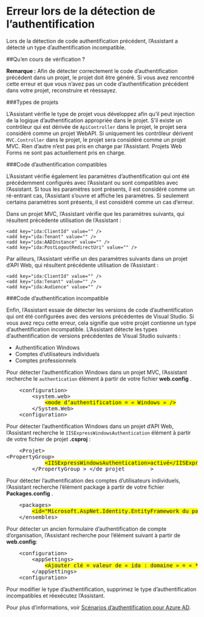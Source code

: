 <properties 
    pageTitle="Erreur lors de la détection de l’authentification" 
    description="L’Assistant de connexion active directory a détecté un type d’authentification incompatible" 
    services="active-directory" 
    documentationCenter="" 
    authors="TomArcher" 
    manager="douge" 
    editor=""/>
  
<tags 
    ms.service="active-directory" 
    ms.workload="web" 
    ms.tgt_pltfrm="vs-getting-started" 
    ms.devlang="na" 
    ms.topic="article" 
    ms.date="08/15/2016" 
    ms.author="tarcher"/>

# <a name="error-during-authentication-detection"></a>Erreur lors de la détection de l’authentification

Lors de la détection de code authentification précédent, l’Assistant a détecté un type d’authentification incompatible.   

##<a name="what-is-being-checked"></a>Qu’en cours de vérification ?

**Remarque :** Afin de détecter correctement le code d’authentification précédent dans un projet, le projet doit être généré.  Si vous avez rencontré cette erreur et que vous n’avez pas un code d’authentification précédent dans votre projet, reconstruire et réessayez.

###<a name="project-types"></a>Types de projets

L’Assistant vérifie le type de projet vous développez afin qu’il peut injection de la logique d’authentification appropriée dans le projet.  S’il existe un contrôleur qui est dérivée de `ApiController` dans le projet, le projet sera considéré comme un projet WebAPI.  Si uniquement les contrôleur dérivent `MVC.Controller` dans le projet, le projet sera considéré comme un projet MVC.  Rien d’autre n’est pas pris en charge par l’Assistant.  Projets Web Forms ne sont pas actuellement pris en charge.

###<a name="compatible-authentication-code"></a>Code d’authentification compatibles

L’Assistant vérifie également les paramètres d’authentification qui ont été précédemment configurés avec l’Assistant ou sont compatibles avec l’Assistant.  Si tous les paramètres sont présents, il est considéré comme un ré-entrant cas, l’Assistant s’ouvre et affiche les paramètres.  Si seulement certains paramètres sont présents, il est considéré comme un cas d’erreur.

Dans un projet MVC, l’Assistant vérifie que les paramètres suivants, qui résultent précédente utilisation de l’Assistant :

    <add key="ida:ClientId" value="" />
    <add key="ida:Tenant" value="" />
    <add key="ida:AADInstance" value="" />
    <add key="ida:PostLogoutRedirectUri" value="" />

Par ailleurs, l’Assistant vérifie un des paramètres suivants dans un projet d’API Web, qui résultent précédente utilisation de l’Assistant :

    <add key="ida:ClientId" value="" />
    <add key="ida:Tenant" value="" />
    <add key="ida:Audience" value="" />

###<a name="incompatible-authentication-code"></a>Code d’authentification incompatible

Enfin, l’Assistant essaie de détecter les versions de code d’authentification qui ont été configurées avec des versions précédentes de Visual Studio. Si vous avez reçu cette erreur, cela signifie que votre projet contienne un type d’authentification incompatible. L’Assistant détecte les types d’authentification de versions précédentes de Visual Studio suivants :

* Authentification Windows 
* Comptes d’utilisateurs individuels 
* Comptes professionnels 
 

Pour détecter l’authentification Windows dans un projet MVC, l’Assistant recherche le `authentication` élément à partir de votre fichier **web.config** .

<pre>
    &lt;configuration&gt;
        &lt;system.web&gt;
            <span style="background-color: yellow">&lt;mode d’authentification = « Windows » /&gt;</span>
        &lt;/System.Web&gt;
    &lt;configuration&gt;
</pre>

Pour détecter l’authentification Windows dans un projet d’API Web, l’Assistant recherche le `IISExpressWindowsAuthentication` élément à partir de votre fichier de projet **.csproj** :

<pre>
    &lt;Projet&gt;
&lt;PropertyGroup&gt;
            <span style="background-color: yellow">&lt;IISExpressWindowsAuthentication&gt;activé&lt;/IISExpressWindowsAuthentication&gt;</span>
        &lt;/PropertyGroup > &lt;/de projet        &gt;
</pre>

Pour détecter l’authentification des comptes d’utilisateurs individuels, l’Assistant recherche l’élément package à partir de votre fichier **Packages.config** .

<pre>
    &lt;packages&gt;
        <span style="background-color: yellow">&lt;id="Microsoft.AspNet.Identity.EntityFramework du package « version = « 2.1.0 » targetFramework = « net45 » /&gt;</span>
    &lt;/ensembles&gt;
</pre>

Pour détecter un ancien formulaire d’authentification de compte d’organisation, l’Assistant recherche pour l’élément suivant à partir de **web.config**:

<pre>
    &lt;configuration&gt;
        &lt;appSettings&gt;
            <span style="background-color: yellow">&lt;Ajouter clé = valeur de « ida : domaine » = « *** « /&gt;</span>
        &lt;/appSettings&gt;
    &lt;configuration&gt;
</pre>

Pour modifier le type d’authentification, supprimez le type d’authentification incompatibles et réexécutez l’Assistant.

Pour plus d’informations, voir [Scénarios d’authentification pour Azure AD](active-directory-authentication-scenarios.md).